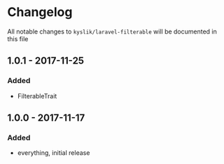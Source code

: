 # Changelog

All notable changes to `kyslik/laravel-filterable` will be documented in this file

## 1.0.1 - 2017-11-25

### Added
- FilterableTrait

## 1.0.0 - 2017-11-17

### Added
- everything, initial release
